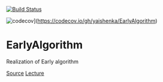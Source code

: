 [![Build Status](https://travis-ci.com/yaishenka/EarlyAlgorithm.svg?token=pCrpi9sFsEEr78ZMRHRN&branch=master)](https://travis-ci.com/yaishenka/EarlyAlgorithm)

![codecov](https://codecov.io/gh/yaishenka/EarlyAlgorithm/branch/master/graph/badge.svg?token=bnUBDq4XLg)](https://codecov.io/gh/yaishenka/EarlyAlgorithm)

# EarlyAlgorithm

Realization of Early algorithm

[Source](http://www.mi-ras.ru/~sk/lehre/fivt2013/Earley.pdf)
[Lecture](https://www.youtube.com/watch?v=P6qWLT_TFtw)
